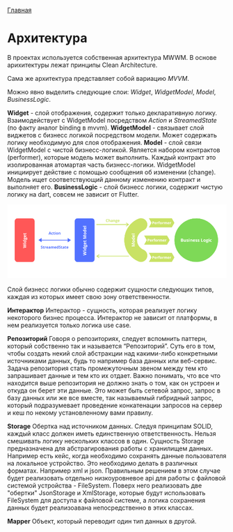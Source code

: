 [Главная](../main.md)

Архитектура
===========

В проектах используется собственная архитектура MWWM.
В основе арихитектуры лежат принципы Clean Architecture.

Сама же архитектура представляет собой вариацию *MVVM*.

Можно явно выделить следующие слои: *Widget*, *WidgetModel*, *Model*, *BusinessLogic*.

**Widget** - слой отображения, содержит только декларативную логику. Взаимодействует с WidgetModel посредством *Action* и *StreamedState* (по факту аналог binding в mvvm).
**WidgetModel** - связывает слой виджетов с бизнесс логикой посредством модели. Может содержать логику необходимую для слоя отображения.
**Model** - слой связи WidgetModel с чистой бизнесс-логикой. Является набором контрактов (performer), которые модель может выполнить. Каждый контракт это изолированная атомартая часть бизнесс-логики. WidgetModel инициирует действие с помощью сообщения об изменении (change). Модель ищет соответствующий данному изменению контракт и выполняет его.
**BusinessLogic** - слой бизнесс логики, содержит  чистую логику на dart, совсем не зависит от Flutter.

![](../images/mwwm.png) 

Cлой бизнесс логики обычно содержит сущности следующих типов, каждая из которых имеет свою зону ответственности.

**Интерактор**
Интерактор - сущность, которая реализует логику некоторого бизнес процесса. Интерактор не зависит от платформы, в нем реализуется только логика use case.

**Репозиторий**
Говоря о репозиториях, следует вспомнить паттерн, который собственно так и называется “Репозиторий”. Суть его в том, чтобы создать некий слой абстракции над какими-либо конкретными источниками данных, будь то например база данных или веб-сервис. Задача репозитория стать промежуточным звеном между тем кто запрашивает данные и тем кто их отдает. Важно понимать, что все что находится выше репозитория не должно знать о том, как он устроен и откуда он берет эти данные. Это может быть сетевой запрос, запрос в базу данных или же все вместе, так называемый гибридный запрос, который подразумевает проведение конкатенации запросов на сервер и кеш по некому установленному вами правилу.

**Storage**
Обертка над источником данных. Следуя принципам SOLID, каждый класс должен иметь единственную ответственность.
Нельзя смешивать логику нескольких классов в один. Сущность Storage предназначена для абстрагирования
работы с хранилищем данных. Например есть кейс, когда необходимо сохранять данные пользователя на локальное устройство.
Это необходимо делать в различных форматах. Например xml и json. Правильным решением в этом случае будет
реализовать отдельно низкоуровневое api для работы с файловой системой устройства - FileSystem. Поверх него реализовать
две "обертки" JsonStorage и XmlStorage, которые будут использовать FileSystem для доступа к файловой системе, а логика сохранения
данных будет реализоавана непосредственно в этих классах.

**Mapper**
Объект, который переводит один тип данных в другой.